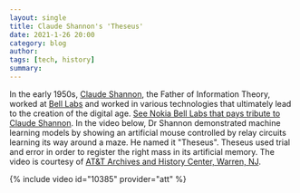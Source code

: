 ```yaml
---
layout: single
title: Claude Shannon's 'Theseus'
date: 2021-1-26 20:00 
category: blog
author: 
tags: [tech, history]
summary: 
---
```


In the early 1950s, [Claude Shannon](https://en.wikipedia.org/wiki/Claude_Shannon), the Father of Information Theory, worked at [Bell Labs](https://en.wikipedia.org/wiki/Bell_Labs) and worked in various technologies that ultimately lead to the creation of the digital age. [See Nokia Bell Labs that pays tribute to Claude Shannon](https://www.bell-labs.com/claude-shannon). In the video below, Dr Shannon demonstrated machine learning models by showing an artificial mouse controlled by relay circuits learning its way around a maze. He named it "Theseus". Theseus used trial and error in order to register the right mass in its artificial memory. The video is courtesy of [AT&T Archives and History Center, Warren, NJ](https://techchannel.att.com/play-video.cfm/2010/3/16/In-Their-Own-Words-Claude-Shannon-Demonstrates-Machine-Learning).

{% include video id="10385" provider="att" %}
